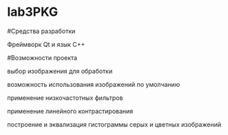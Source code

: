 # lab3PKG

#Средства разработки

Фреймворк Qt и язык C++

#Возможности проекта

выбор изображения для обработки

возможность использования изображений по умолчанию

применение низкочастотных фильтров

применение линейного контрастирования

построение и эквализация гистограммы серых и цветных изображений
